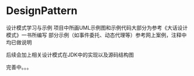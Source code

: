 # DesignPattern
设计模式学习与示例
项目中所画UML示例图和示例代码大部分为参考《大话设计模式》一书所编写
部分示例（如事件委托、动态代理等）参考网上案例，注释中均已做说明

后续会加上相关设计模式在JDK中的实现以及源码结构图

完善中。。。